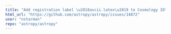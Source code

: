 ```yaml
---
title: "Add registration label \u2018ascii.latex\u2019 to Cosmology IO"
html_url: "https://github.com/astropy/astropy/issues/14872"
user: "nstarman"
repo: "astropy/astropy"
---
```


